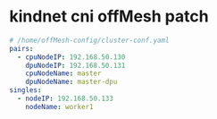 # kindnet cni offMesh patch

```yaml
# /home/offMesh-config/cluster-conf.yaml
pairs:
  - cpuNodeIP: 192.168.50.130
    dpuNodeIP: 192.168.50.131
    cpuNodeName: master
    dpuNodeName: master-dpu
singles:
  - nodeIP: 192.168.50.133
    nodeName: worker1
```